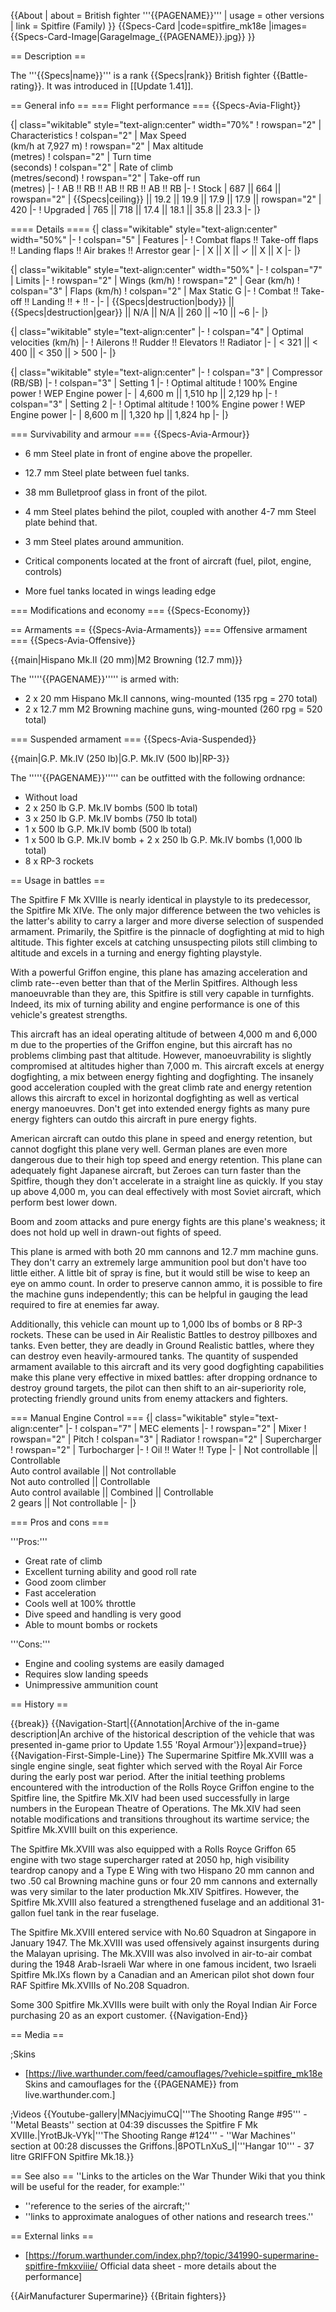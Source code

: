{{About
| about = British fighter '''{{PAGENAME}}'''
| usage = other versions
| link = Spitfire (Family)
}}
{{Specs-Card
|code=spitfire_mk18e
|images={{Specs-Card-Image|GarageImage_{{PAGENAME}}.jpg}}
}}

== Description ==
<!-- ''In the description, the first part should be about the history of and the creation and combat usage of the aircraft, as well as its key features. In the second part, tell the reader about the aircraft in the game. Insert a screenshot of the vehicle, so that if the novice player does not remember the vehicle by name, he will immediately understand what kind of vehicle the article is talking about.'' -->
The '''{{Specs|name}}''' is a rank {{Specs|rank}} British fighter {{Battle-rating}}. It was introduced in [[Update 1.41]].

== General info ==
=== Flight performance ===
{{Specs-Avia-Flight}}
<!-- ''Describe how the aircraft behaves in the air. Speed, manoeuvrability, acceleration and allowable loads - these are the most important characteristics of the vehicle.'' -->

{| class="wikitable" style="text-align:center" width="70%"
! rowspan="2" | Characteristics
! colspan="2" | Max Speed<br>(km/h at 7,927 m)
! rowspan="2" | Max altitude<br>(metres)
! colspan="2" | Turn time<br>(seconds)
! colspan="2" | Rate of climb<br>(metres/second)
! rowspan="2" | Take-off run<br>(metres)
|-
! AB !! RB !! AB !! RB !! AB !! RB
|-
! Stock
| 687 || 664 || rowspan="2" | {{Specs|ceiling}} || 19.2 || 19.9 || 17.9 || 17.9 || rowspan="2" | 420
|-
! Upgraded
| 765 || 718 || 17.4 || 18.1 || 35.8 || 23.3
|-
|}

==== Details ====
{| class="wikitable" style="text-align:center" width="50%"
|-
! colspan="5" | Features
|-
! Combat flaps !! Take-off flaps !! Landing flaps !! Air brakes !! Arrestor gear
|-
| X || X || ✓ || X || X     <!-- ✓ -->
|-
|}

{| class="wikitable" style="text-align:center" width="50%"
|-
! colspan="7" | Limits
|-
! rowspan="2" | Wings (km/h)
! rowspan="2" | Gear (km/h)
! colspan="3" | Flaps (km/h)
! colspan="2" | Max Static G
|-
! Combat !! Take-off !! Landing !! + !! -
|-
| {{Specs|destruction|body}} || {{Specs|destruction|gear}} || N/A || N/A || 260 || ~10 || ~6
|-
|}

{| class="wikitable" style="text-align:center"
|-
! colspan="4" | Optimal velocities (km/h)
|-
! Ailerons !! Rudder !! Elevators !! Radiator
|-
| < 321 || < 400 || < 350 || > 500
|-
|}

{| class="wikitable" style="text-align:center"
|-
! colspan="3" | Compressor (RB/SB)
|-
! colspan="3" | Setting 1
|-
! Optimal altitude
! 100% Engine power
! WEP Engine power
|-
| 4,600 m || 1,510 hp || 2,129 hp
|-
! colspan="3" | Setting 2
|-
! Optimal altitude
! 100% Engine power
! WEP Engine power
|-
| 8,600 m || 1,320 hp || 1,824 hp
|-
|}

=== Survivability and armour ===
{{Specs-Avia-Armour}}
<!-- ''Examine the survivability of the aircraft. Note how vulnerable the structure is and how secure the pilot is, whether the fuel tanks are armoured, etc. Describe the armour, if there is any, and also mention the vulnerability of other critical aircraft systems.'' -->

* 6 mm Steel plate in front of engine above the propeller.
* 12.7 mm Steel plate between fuel tanks.
* 38 mm Bulletproof glass in front of the pilot.
* 4 mm Steel plates behind the pilot, coupled with another 4-7 mm Steel plate behind that.
* 3 mm Steel plates around ammunition.

* Critical components located at the front of aircraft (fuel, pilot, engine, controls)
* More fuel tanks located in wings leading edge

=== Modifications and economy ===
{{Specs-Economy}}

== Armaments ==
{{Specs-Avia-Armaments}}
=== Offensive armament ===
{{Specs-Avia-Offensive}}
<!-- ''Describe the offensive armament of the aircraft, if any. Describe how effective the cannons and machine guns are in a battle, and also what belts or drums are better to use. If there is no offensive weaponry, delete this subsection.'' -->
{{main|Hispano Mk.II (20 mm)|M2 Browning (12.7 mm)}}

The '''''{{PAGENAME}}''''' is armed with:

* 2 x 20 mm Hispano Mk.II cannons, wing-mounted (135 rpg = 270 total)
* 2 x 12.7 mm M2 Browning machine guns, wing-mounted (260 rpg = 520 total)

=== Suspended armament ===
{{Specs-Avia-Suspended}}
<!-- ''Describe the aircraft's suspended armament: additional cannons under the wings, bombs, rockets and torpedoes. This section is especially important for bombers and attackers. If there is no suspended weaponry remove this subsection.'' -->
{{main|G.P. Mk.IV (250 lb)|G.P. Mk.IV (500 lb)|RP-3}}

The '''''{{PAGENAME}}''''' can be outfitted with the following ordnance:

* Without load
* 2 x 250 lb G.P. Mk.IV bombs (500 lb total)
* 3 x 250 lb G.P. Mk.IV bombs (750 lb total)
* 1 x 500 lb G.P. Mk.IV bomb (500 lb total)
* 1 x 500 lb G.P. Mk.IV bomb + 2 x 250 lb G.P. Mk.IV bombs (1,000 lb total)
* 8 x RP-3 rockets

== Usage in battles ==
<!-- ''Describe the tactics of playing in the aircraft, the features of using aircraft in a team and advice on tactics. Refrain from creating a "guide" - do not impose a single point of view, but instead, give the reader food for thought. Examine the most dangerous enemies and give recommendations on fighting them. If necessary, note the specifics of the game in different modes (AB, RB, SB).'' -->
The Spitfire F Mk XVIIIe is nearly identical in playstyle to its predecessor, the Spitfire Mk XIVe. The only major difference between the two vehicles is the latter's ability to carry a larger and more diverse selection of suspended armament. Primarily, the Spitfire is the pinnacle of dogfighting at mid to high altitude. This fighter excels at catching unsuspecting pilots still climbing to altitude and excels in a turning and energy fighting playstyle.

With a powerful Griffon engine, this plane has amazing acceleration and climb rate--even better than that of the Merlin Spitfires. Although less manoeuvrable than they are, this Spitfire is still very capable in turnfights. Indeed, its mix of turning ability and engine performance is one of this vehicle's greatest strengths.

This aircraft has an ideal operating altitude of between 4,000 m and 6,000 m due to the properties of the Griffon engine, but this aircraft has no problems climbing past that altitude.  However, manoeuvrability is slightly compromised at altitudes higher than 7,000 m. This aircraft excels at energy dogfighting, a mix between energy fighting and dogfighting. The insanely good acceleration coupled with the great climb rate and energy retention allows this aircraft to excel in horizontal dogfighting as well as vertical energy manoeuvres. Don't get into extended energy fights as many pure energy fighters can outdo this aircraft in pure energy fights.

American aircraft can outdo this plane in speed and energy retention, but cannot dogfight this plane very well. German planes are even more dangerous due to their high top speed and energy retention. This plane can adequately fight Japanese aircraft, but Zeroes can turn faster than the Spitfire, though they don't accelerate in a straight line as quickly. If you stay up above 4,000 m, you can deal effectively with most Soviet aircraft, which perform best lower down.

Boom and zoom attacks and pure energy fights are this plane's weakness; it does not hold up well in drawn-out fights of speed.

This plane is armed with both 20 mm cannons and 12.7 mm machine guns. They don't carry an extremely large ammunition pool but don't have too little either. A little bit of spray is fine, but it would still be wise to keep an eye on ammo count. In order to preserve cannon ammo, it is possible to fire the machine guns independently; this can be helpful in gauging the lead required to fire at enemies far away.

Additionally, this vehicle can mount up to 1,000 lbs of bombs or 8 RP-3 rockets. These can be used in Air Realistic Battles to destroy pillboxes and tanks. Even better, they are deadly in Ground Realistic battles, where they can destroy even heavily-armoured tanks. The quantity of suspended armament available to this aircraft and its very good dogfighting capabilities make this plane very effective in mixed battles: after dropping ordnance to destroy ground targets, the pilot can then shift to an air-superiority role, protecting friendly ground units from enemy attackers and fighters.

=== Manual Engine Control ===
{| class="wikitable" style="text-align:center"
|-
! colspan="7" | MEC elements
|-
! rowspan="2" | Mixer
! rowspan="2" | Pitch
! colspan="3" | Radiator
! rowspan="2" | Supercharger
! rowspan="2" | Turbocharger
|-
! Oil !! Water !! Type
|-
| Not controllable || Controllable<br>Auto control available || Not controllable<br>Not auto controlled || Controllable<br>Auto control available || Combined || Controllable<br>2 gears || Not controllable
|-
|}

=== Pros and cons ===
<!-- ''Summarise and briefly evaluate the vehicle in terms of its characteristics and combat effectiveness. Mark its pros and cons in the bulleted list. Try not to use more than 6 points for each of the characteristics. Avoid using categorical definitions such as "bad", "good" and the like - use substitutions with softer forms such as "inadequate" and "effective".'' -->

'''Pros:'''

* Great rate of climb
* Excellent turning ability and good roll rate
* Good zoom climber
* Fast acceleration
* Cools well at 100% throttle
* Dive speed and handling is very good
* Able to mount bombs or rockets

'''Cons:'''

* Engine and cooling systems are easily damaged
* Requires slow landing speeds
* Unimpressive ammunition count

== History ==
<!-- ''Describe the history of the creation and combat usage of the aircraft in more detail than in the introduction. If the historical reference turns out to be too long, take it to a separate article, taking a link to the article about the vehicle and adding a block "/History" (example: <nowiki>https://wiki.warthunder.com/(Vehicle-name)/History</nowiki>) and add a link to it here using the <code>main</code> template. Be sure to reference text and sources by using <code><nowiki><ref></ref></nowiki></code>, as well as adding them at the end of the article with <code><nowiki><references /></nowiki></code>. This section may also include the vehicle's dev blog entry (if applicable) and the in-game encyclopedia description (under <code><nowiki>=== In-game description ===</nowiki></code>, also if applicable).'' -->

{{break}}
{{Navigation-Start|{{Annotation|Archive of the in-game description|An archive of the historical description of the vehicle that was presented in-game prior to Update 1.55 'Royal Armour'}}|expand=true}}
{{Navigation-First-Simple-Line}}
The Supermarine Spitfire Mk.XVIII was a single engine single, seat fighter which served with the Royal Air Force during the early post war period. After the initial teething problems encountered with the introduction of the Rolls Royce Griffon engine to the Spitfire line, the Spitfire Mk.XIV had been used successfully in large numbers in the European Theatre of Operations. The Mk.XIV had seen notable modifications and transitions throughout its wartime service; the Spitfire Mk.XVIII built on this experience.

The Spitfire Mk.XVIII was also equipped with a Rolls Royce Griffon 65 engine with two stage supercharger rated at 2050 hp, high visibility teardrop canopy and a Type E Wing with two Hispano 20 mm cannon and two .50 cal Browning machine guns or four 20 mm cannons and externally was very similar to the later production Mk.XIV Spitfires. However, the Spitfire Mk.XVIII also featured a strengthened fuselage and an additional 31-gallon fuel tank in the rear fuselage.

The Spitfire Mk.XVIII entered service with No.60 Squadron at Singapore in January 1947. The Mk.XVIII was used offensively against insurgents during the Malayan uprising. The Mk.XVIII was also involved in air-to-air combat during the 1948 Arab-Israeli War where in one famous incident, two Israeli Spitfire Mk.IXs flown by a Canadian and an American pilot shot down four RAF Spitfire Mk.XVIIIs of No.208 Squadron.

Some 300 Spitfire Mk.XVIIIs were built with only the Royal Indian Air Force purchasing 20 as an export customer.
{{Navigation-End}}

== Media ==
<!-- ''Excellent additions to the article would be video guides, screenshots from the game, and photos.'' -->

;Skins
* [https://live.warthunder.com/feed/camouflages/?vehicle=spitfire_mk18e Skins and camouflages for the {{PAGENAME}} from live.warthunder.com.]

;Videos
{{Youtube-gallery|MNacjyimuCQ|'''The Shooting Range #95''' - ''Metal Beasts'' section at 04:39 discusses the Spitfire F Mk XVIIIe.|YrotBJk-VYk|'''The Shooting Range #124''' - ''War Machines'' section at 00:28 discusses the Griffons.|8POTLnXuS_I|'''Hangar 10''' - 37 litre GRIFFON Spitfire Mk.18.}}

== See also ==
''Links to the articles on the War Thunder Wiki that you think will be useful for the reader, for example:''
* ''reference to the series of the aircraft;''
* ''links to approximate analogues of other nations and research trees.''

== External links ==
<!--''Paste links to sources and external resources, such as:''
* ''topic on the official game forum;''
* ''other literature.''-->

* [https://forum.warthunder.com/index.php?/topic/341990-supermarine-spitfire-fmkxviiie/ Official data sheet - more details about the performance]

{{AirManufacturer Supermarine}}
{{Britain fighters}}
